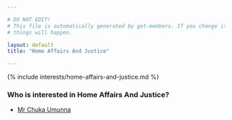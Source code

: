```yaml
---

# DO NOT EDIT!
# This file is automatically generated by get-members. If you change it, bad
# things will happen.

layout: default
title: "Home Affairs And Justice"

---
```


{% include interests/home-affairs-and-justice.md %}

### Who is interested in Home Affairs And Justice?


* [Mr Chuka Umunna](../members/mr-chuka-umunna.html)
